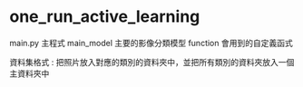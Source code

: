 # one_run_active_learning

main.py  主程式
main_model  主要的影像分類模型
function  會用到的自定義函式

資料集格式 : 把照片放入對應的類別的資料夾中，並把所有類別的資料夾放入一個主資料夾中

